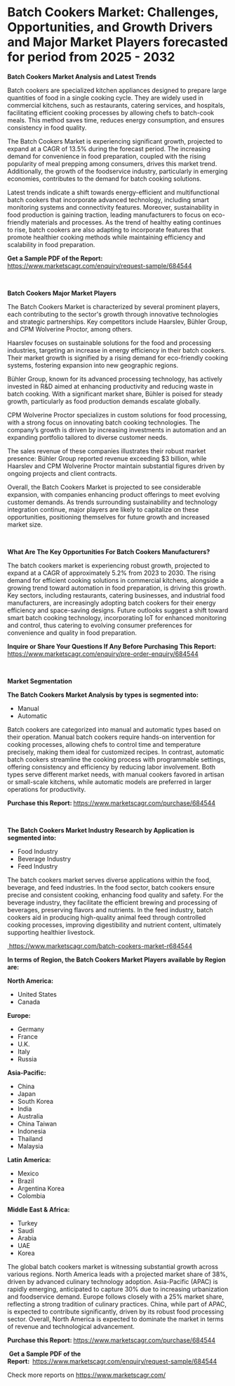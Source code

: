 <p><h1>Batch Cookers Market: Challenges, Opportunities, and Growth Drivers and Major Market Players forecasted for period from 2025 - 2032</h1></p><p><strong>Batch Cookers Market Analysis and Latest Trends</strong></p>
<p><p>Batch cookers are specialized kitchen appliances designed to prepare large quantities of food in a single cooking cycle. They are widely used in commercial kitchens, such as restaurants, catering services, and hospitals, facilitating efficient cooking processes by allowing chefs to batch-cook meals. This method saves time, reduces energy consumption, and ensures consistency in food quality.</p><p>The Batch Cookers Market is experiencing significant growth, projected to expand at a CAGR of 13.5% during the forecast period. The increasing demand for convenience in food preparation, coupled with the rising popularity of meal prepping among consumers, drives this market trend. Additionally, the growth of the foodservice industry, particularly in emerging economies, contributes to the demand for batch cooking solutions.</p><p>Latest trends indicate a shift towards energy-efficient and multifunctional batch cookers that incorporate advanced technology, including smart monitoring systems and connectivity features. Moreover, sustainability in food production is gaining traction, leading manufacturers to focus on eco-friendly materials and processes. As the trend of healthy eating continues to rise, batch cookers are also adapting to incorporate features that promote healthier cooking methods while maintaining efficiency and scalability in food preparation.</p></p>
<p><strong>Get a Sample PDF of the Report:&nbsp;</strong> <a href="https://www.marketscagr.com/enquiry/request-sample/684544?utm_campaign=3550&utm_medium=2&utm_source=Github&utm_content=ia&utm_term=10042025&utm_id=batch-cookers">https://www.marketscagr.com/enquiry/request-sample/684544</a></p>
<p>&nbsp;</p>
<p><strong>Batch Cookers Major Market Players</strong></p>
<p><p>The Batch Cookers Market is characterized by several prominent players, each contributing to the sector's growth through innovative technologies and strategic partnerships. Key competitors include Haarslev, Bühler Group, and CPM Wolverine Proctor, among others.</p><p>Haarslev focuses on sustainable solutions for the food and processing industries, targeting an increase in energy efficiency in their batch cookers. Their market growth is signified by a rising demand for eco-friendly cooking systems, fostering expansion into new geographic regions.</p><p>Bühler Group, known for its advanced processing technology, has actively invested in R&D aimed at enhancing productivity and reducing waste in batch cooking. With a significant market share, Bühler is poised for steady growth, particularly as food production demands escalate globally.</p><p>CPM Wolverine Proctor specializes in custom solutions for food processing, with a strong focus on innovating batch cooking technologies. The company’s growth is driven by increasing investments in automation and an expanding portfolio tailored to diverse customer needs.</p><p>The sales revenue of these companies illustrates their robust market presence: Bühler Group reported revenue exceeding $3 billion, while Haarslev and CPM Wolverine Proctor maintain substantial figures driven by ongoing projects and client contracts. </p><p>Overall, the Batch Cookers Market is projected to see considerable expansion, with companies enhancing product offerings to meet evolving customer demands. As trends surrounding sustainability and technology integration continue, major players are likely to capitalize on these opportunities, positioning themselves for future growth and increased market size.</p></p>
<p>&nbsp;</p>
<p><strong>What Are The Key Opportunities For Batch Cookers Manufacturers?</strong></p>
<p><p>The batch cookers market is experiencing robust growth, projected to expand at a CAGR of approximately 5.2% from 2023 to 2030. The rising demand for efficient cooking solutions in commercial kitchens, alongside a growing trend toward automation in food preparation, is driving this growth. Key sectors, including restaurants, catering businesses, and industrial food manufacturers, are increasingly adopting batch cookers for their energy efficiency and space-saving designs. Future outlooks suggest a shift toward smart batch cooking technology, incorporating IoT for enhanced monitoring and control, thus catering to evolving consumer preferences for convenience and quality in food preparation.</p></p>
<p><strong>Inquire or Share Your Questions If Any Before Purchasing This Report:</strong> <a href="https://www.marketscagr.com/enquiry/pre-order-enquiry/684544?utm_campaign=3550&utm_medium=2&utm_source=Github&utm_content=ia&utm_term=10042025&utm_id=batch-cookers">https://www.marketscagr.com/enquiry/pre-order-enquiry/684544</a></p>
<p>&nbsp;</p>
<p><strong>Market Segmentation</strong></p>
<p><strong>The Batch Cookers Market Analysis by types is segmented into:</strong></p>
<p><ul><li>Manual</li><li>Automatic</li></ul></p>
<p><p>Batch cookers are categorized into manual and automatic types based on their operation. Manual batch cookers require hands-on intervention for cooking processes, allowing chefs to control time and temperature precisely, making them ideal for customized recipes. In contrast, automatic batch cookers streamline the cooking process with programmable settings, offering consistency and efficiency by reducing labor involvement. Both types serve different market needs, with manual cookers favored in artisan or small-scale kitchens, while automatic models are preferred in larger operations for productivity.</p></p>
<p><strong>Purchase this Report:&nbsp;</strong><a href="https://www.marketscagr.com/purchase/684544?utm_campaign=3550&utm_medium=2&utm_source=Github&utm_content=ia&utm_term=10042025&utm_id=batch-cookers">https://www.marketscagr.com/purchase/684544</a></p>
<p>&nbsp;</p>
<p><strong>The Batch Cookers Market Industry Research by Application is segmented into:</strong></p>
<p><ul><li>Food Industry</li><li>Beverage Industry</li><li>Feed Industry</li></ul></p>
<p><p>The batch cookers market serves diverse applications within the food, beverage, and feed industries. In the food sector, batch cookers ensure precise and consistent cooking, enhancing food quality and safety. For the beverage industry, they facilitate the efficient brewing and processing of beverages, preserving flavors and nutrients. In the feed industry, batch cookers aid in producing high-quality animal feed through controlled cooking processes, improving digestibility and nutrient content, ultimately supporting healthier livestock.</p></p>
<p><a href="https://www.marketscagr.com/batch-cookers-market-r684544?utm_campaign=3550&utm_medium=2&utm_source=Github&utm_content=ia&utm_term=10042025&utm_id=batch-cookers">&nbsp;https://www.marketscagr.com/batch-cookers-market-r684544</a></p>
<p><strong>In terms of Region, the Batch Cookers Market Players available by Region are:</strong></p>
<p>
    <p> <strong> North America: </strong>
        <ul>
            <li>United States</li>
            <li>Canada</li>
        </ul>
        </p> 
    <p> <strong> Europe: </strong>
        <ul>
            <li>Germany</li>
            <li>France</li>
            <li>U.K.</li>
            <li>Italy</li>
            <li>Russia</li>
        </ul>
        </p> 
    <p> <strong> Asia-Pacific: </strong>
        <ul>
            <li>China</li>
            <li>Japan</li>
            <li>South Korea</li>
            <li>India</li>
            <li>Australia</li>
            <li>China Taiwan</li>
            <li>Indonesia</li>
            <li>Thailand</li>
            <li>Malaysia</li>
        </ul>
        </p> 
    <p> <strong> Latin America: </strong>
        <ul>
            <li>Mexico</li>
            <li>Brazil</li>
            <li>Argentina Korea</li>
            <li>Colombia</li>
        </ul>
        </p> 
    <p> <strong> Middle East & Africa: </strong>
        <ul>
            <li>Turkey</li>
            <li>Saudi</li>
            <li>Arabia</li>
            <li>UAE</li>
            <li>Korea</li>
        </ul>
    </p>
    </p>
<p><p>The global batch cookers market is witnessing substantial growth across various regions. North America leads with a projected market share of 38%, driven by advanced culinary technology adoption. Asia-Pacific (APAC) is rapidly emerging, anticipated to capture 30% due to increasing urbanization and foodservice demand. Europe follows closely with a 25% market share, reflecting a strong tradition of culinary practices. China, while part of APAC, is expected to contribute significantly, driven by its robust food processing sector. Overall, North America is expected to dominate the market in terms of revenue and technological advancement.</p></p>
<p><strong>Purchase this Report: </strong><a href="https://www.marketscagr.com/purchase/684544?utm_campaign=3550&utm_medium=2&utm_source=Github&utm_content=ia&utm_term=10042025&utm_id=batch-cookers">https://www.marketscagr.com/purchase/684544</a></p>
<p>&nbsp;<strong>Get a Sample PDF of the Report:&nbsp;&nbsp;</strong><a href="https://www.marketscagr.com/enquiry/request-sample/684544?utm_campaign=3550&utm_medium=2&utm_source=Github&utm_content=ia&utm_term=10042025&utm_id=batch-cookers">https://www.marketscagr.com/enquiry/request-sample/684544</a></p>
<p><strong></strong></p>
<p>Check more reports on <a href="https://www.marketscagr.com/?utm_campaign=3550&utm_medium=2&utm_source=Github&utm_content=ia&utm_term=10042025&utm_id=batch-cookers">https://www.marketscagr.com/</a></p>